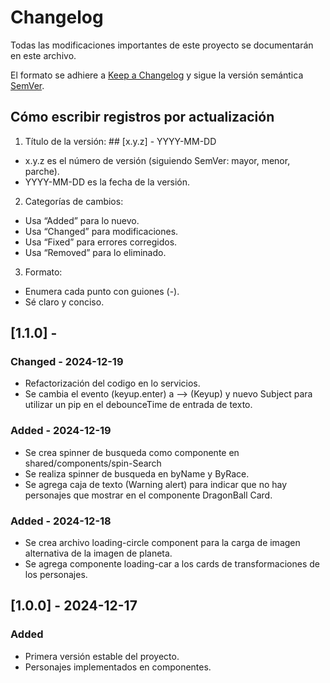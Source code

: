 # Changelog

Todas las modificaciones importantes de este proyecto se documentarán en este archivo.

El formato se adhiere a [Keep a Changelog](https://keepachangelog.com/) y sigue la versión semántica [SemVer](https://semver.org/).

## Cómo escribir registros por actualización

1. Título de la versión: ## [x.y.z] - YYYY-MM-DD

- x.y.z es el número de versión (siguiendo SemVer: mayor, menor, parche).
- YYYY-MM-DD es la fecha de la versión.

2. Categorías de cambios:

- Usa “Added” para lo nuevo.
- Usa “Changed” para modificaciones.
- Usa “Fixed” para errores corregidos.
- Usa “Removed” para lo eliminado.

3. Formato:

- Enumera cada punto con guiones (-).
- Sé claro y conciso.

## [1.1.0] -

### Changed - 2024-12-19

- Refactorización del codigo en lo servicios.
- Se cambia el evento (keyup.enter) a --> (Keyup) y nuevo Subject para utilizar un pip en el debounceTime de entrada de texto.

### Added - 2024-12-19

- Se crea spinner de busqueda como componente en shared/components/spin-Search
- Se realiza spinner de busqueda en byName y ByRace.
- Se agrega caja de texto (Warning alert) para indicar que no hay personajes que mostrar en el componente DragonBall Card.

### Added - 2024-12-18

- Se crea archivo loading-circle component para la carga de imagen alternativa de la imagen de planeta.
- Se agrega componente loading-car a los cards de transformaciones de los personajes.

## [1.0.0] - 2024-12-17

### Added

- Primera versión estable del proyecto.
- Personajes implementados en componentes.
